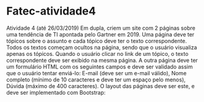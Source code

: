 # Fatec-atividade4
Atividade 4 (até 26/03/2019) Em dupla, criem um site com 2 páginas sobre uma tendência de TI apontada pelo Gartner em 2019. Uma página deve ter tópicos sobre o assunto e cada tópico deve ter o texto correspondente. Todos os textos começam ocultos na página, sendo que o usuário visualiza apenas os tópicos. Quando o usuário clicar no link de um tópico, o texto correspondente deve ser exibido na mesma página. A outra página deve ter um formulário HTML com os seguintes campos e deve ser validado assim que o usuário tentar enviá-lo: E-mail (deve ser um e-mail válido), Nome completo (mínimo de 10 caracteres e deve ter um espaço pelo menos), Dúvida (máximo de 400 caracteres). O layout das páginas deve ser este, e deve ser implementado com Bootstrap:
